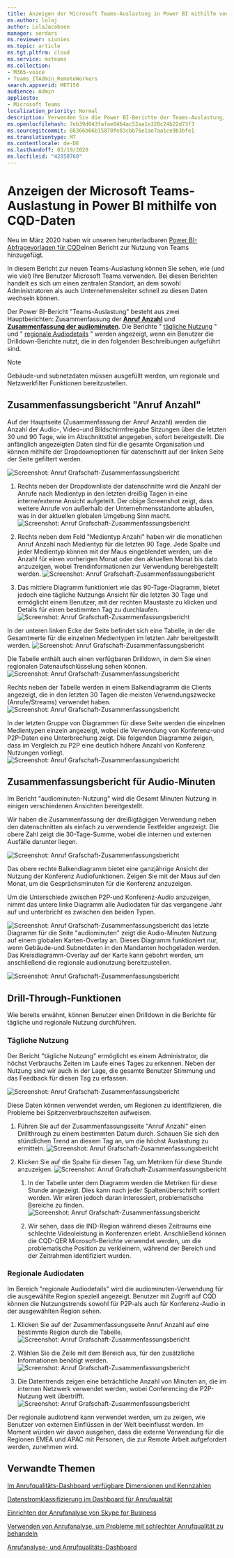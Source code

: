 ```yaml
---
title: Anzeigen der Microsoft Teams-Auslastung in Power BI mithilfe von CQD-Daten
ms.author: lolaj
author: LolaJacobsen
manager: serdars
ms.reviewer: siunies
ms.topic: article
ms.tgt.pltfrm: cloud
ms.service: msteams
ms.collection:
- M365-voice
- Teams_ITAdmin_RemoteWorkers
search.appverid: MET150
audience: Admin
appliesto:
- Microsoft Teams
localization_priority: Normal
description: Verwenden Sie die Power BI-Berichte der Teams-Auslastung, um die Verwendung von Microsoft Teams in Ihrer Organisation zu überwachen.
ms.openlocfilehash: 7eb39d043fafae0464ac52aa1e328c24b22d73f3
ms.sourcegitcommit: 86366b66b15870fe83cbb76e1ae7aa1ce9b3bfe1
ms.translationtype: MT
ms.contentlocale: de-DE
ms.lasthandoff: 03/19/2020
ms.locfileid: "42858760"
---
```

# <a name="view-microsoft-teams-utilization-in-power-bi-using-cqd-data"></a>Anzeigen der Microsoft Teams-Auslastung in Power BI mithilfe von CQD-Daten

Neu im März 2020 haben wir unseren herunterladbaren [Power BI-Abfragevorlagen für CQD](https://github.com/MicrosoftDocs/OfficeDocs-SkypeForBusiness/blob/live/Teams/downloads/CQD-Power-BI-query-templates.zip?raw=true)einen Bericht zur Nutzung von Teams hinzugefügt. 

In diesem Bericht zur neuen Teams-Auslastung können Sie sehen, wie (und wie viel) Ihre Benutzer Microsoft Teams verwenden. Bei diesen Berichten handelt es sich um einen zentralen Standort, an dem sowohl Administratoren als auch Unternehmensleiter schnell zu diesen Daten wechseln können.

Der Power BI-Bericht "Teams-Auslastung" besteht aus zwei Hauptberichten: Zusammenfassung der **[Anruf Anzahl](#call-count-summary-report)** und **[Zusammenfassung der audiominuten](#audio-minutes-summary-report)**. Die Berichte " [tägliche Nutzung](#daily-usage) " und " [regionale Audiodetails](#regional-audio-details) " werden angezeigt, wenn ein Benutzer die Drilldown-Berichte nutzt, die in den folgenden Beschreibungen aufgeführt sind.

> [!NOTE]
> Gebäude-und subnetzdaten müssen ausgefüllt werden, um regionale und Netzwerkfilter Funktionen bereitzustellen.

## <a name="call-count-summary-report"></a>Zusammenfassungsbericht "Anruf Anzahl"

Auf der Hauptseite (Zusammenfassung der Anruf Anzahl) werden die Anzahl der Audio-, Video-und Bildschirmfreigabe Sitzungen über die letzten 30 und 90 Tage, wie im Abschnittstitel angegeben, sofort bereitgestellt. Die anfänglich angezeigten Daten sind für die gesamte Organisation und können mithilfe der Dropdownoptionen für datenschnitt auf der linken Seite der Seite gefiltert werden.

![Screenshot: Anruf Grafschaft-Zusammenfassungsbericht](media/CQD-teams-utilization-report1.png)

1. Rechts neben der Dropdownliste der datenschnitte wird die Anzahl der Anrufe nach Medientyp in den letzten dreißig Tagen in eine interne/externe Ansicht aufgeteilt. Der obige Screenshot zeigt, dass weitere Anrufe von außerhalb der Unternehmensstandorte ablaufen, was in der aktuellen globalen Umgebung Sinn macht.
  ![Screenshot: Anruf Grafschaft-Zusammenfassungsbericht](media/CQD-teams-utilization-report2.png)

1. Rechts neben dem Feld "Medientyp Anzahl" haben wir die monatlichen Anruf Anzahl nach Medientyp für die letzten 90 Tage. Jede Spalte und jeder Medientyp können mit der Maus eingeblendet werden, um die Anzahl für einen vorherigen Monat oder den aktuellen Monat bis dato anzuzeigen, wobei Trendinformationen zur Verwendung bereitgestellt werden.
  ![Screenshot: Anruf Grafschaft-Zusammenfassungsbericht](media/CQD-teams-utilization-report3.png)

1. Das mittlere Diagramm funktioniert wie das 90-Tage-Diagramm, bietet jedoch eine tägliche Nutzungs Ansicht für die letzten 30 Tage und ermöglicht einem Benutzer, mit der rechten Maustaste zu klicken und Details für einen bestimmten Tag zu durchlaufen.
  ![Screenshot: Anruf Grafschaft-Zusammenfassungsbericht](media/CQD-teams-utilization-report4.png)

In der unteren linken Ecke der Seite befindet sich eine Tabelle, in der die Gesamtwerte für die einzelnen Medientypen im letzten Jahr bereitgestellt werden. 
    ![Screenshot: Anruf Grafschaft-Zusammenfassungsbericht](media/CQD-teams-utilization-report5.png)
  
Die Tabelle enthält auch einen verfügbaren Drilldown, in dem Sie einen regionalen Datenaufschlüsselung sehen können.
    ![Screenshot: Anruf Grafschaft-Zusammenfassungsbericht](media/CQD-teams-utilization-report6.png)

Rechts neben der Tabelle werden in einem Balkendiagramm die Clients angezeigt, die in den letzten 30 Tagen die meisten Verwendungszwecke (Anrufe/Streams) verwendet haben.
   ![Screenshot: Anruf Grafschaft-Zusammenfassungsbericht](media/CQD-teams-utilization-report7.png)


In der letzten Gruppe von Diagrammen für diese Seite werden die einzelnen Medientypen einzeln angezeigt, wobei die Verwendung von Konferenz-und P2P-Daten eine Unterbrechung zeigt. Die folgenden Diagramme zeigen, dass im Vergleich zu P2P eine deutlich höhere Anzahl von Konferenz Nutzungen vorliegt.
  ![Screenshot: Anruf Grafschaft-Zusammenfassungsbericht](media/CQD-teams-utilization-report8.png)

## <a name="audio-minutes-summary-report"></a>Zusammenfassungsbericht für Audio-Minuten

Im Bericht "audiominuten-Nutzung" wird die Gesamt Minuten Nutzung in einigen verschiedenen Ansichten bereitgestellt. 

Wir haben die Zusammenfassung der dreißigtägigen Verwendung neben den datenschnitten als einfach zu verwendende Textfelder angezeigt. Die obere Zahl zeigt die 30-Tage-Summe, wobei die internen und externen Ausfälle darunter liegen.

![Screenshot: Anruf Grafschaft-Zusammenfassungsbericht](media/CQD-teams-utilization-report9.png)

Das obere rechte Balkendiagramm bietet eine ganzjährige Ansicht der Nutzung der Konferenz Audiofunktionen. Zeigen Sie mit der Maus auf den Monat, um die Gesprächsminuten für die Konferenz anzuzeigen.

Um die Unterschiede zwischen P2P-und Konferenz-Audio anzuzeigen, nimmt das untere linke Diagramm alle Audiodaten für das vergangene Jahr auf und unterbricht es zwischen den beiden Typen.

![Screenshot: Anruf Grafschaft-Zusammenfassungsbericht](media/CQD-teams-utilization-report10.png) das letzte Diagramm für die Seite "audiominuten" zeigt die Audio-Minuten Nutzung auf einem globalen Karten-Overlay an. Dieses Diagramm funktioniert nur, wenn Gebäude-und Subnetdaten in den Mandanten hochgeladen werden. Das Kreisdiagramm-Overlay auf der Karte kann gebohrt werden, um anschließend die regionale audionutzung bereitzustellen.

![Screenshot: Anruf Grafschaft-Zusammenfassungsbericht](media/CQD-teams-utilization-report11.png)

## <a name="drill-through-capabilities"></a>Drill-Through-Funktionen

Wie bereits erwähnt, können Benutzer einen Drilldown in die Berichte für tägliche und regionale Nutzung durchführen.

### <a name="daily-usage"></a>Tägliche Nutzung

Der Bericht "tägliche Nutzung" ermöglicht es einem Administrator, die höchst Verbrauchs Zeiten im Laufe eines Tages zu erkennen. Neben der Nutzung sind wir auch in der Lage, die gesamte Benutzer Stimmung und das Feedback für diesen Tag zu erfassen.

![Screenshot: Anruf Grafschaft-Zusammenfassungsbericht](media/CQD-teams-utilization-report12.png)

Diese Daten können verwendet werden, um Regionen zu identifizieren, die Probleme bei Spitzenverbrauchszeiten aufweisen.

1.  Führen Sie auf der Zusammenfassungsseite "Anruf Anzahl" einen Drillthrough zu einem bestimmten Datum durch. Schauen Sie sich den stündlichen Trend an diesem Tag an, um die höchst Auslastung zu ermitteln.
  ![Screenshot: Anruf Grafschaft-Zusammenfassungsbericht](media/CQD-teams-utilization-report13.png)

2.  Klicken Sie auf die Spalte für diesen Tag, um Metriken für diese Stunde anzuzeigen.
  ![Screenshot: Anruf Grafschaft-Zusammenfassungsbericht](media/CQD-teams-utilization-report14.png)
    
    1.  In der Tabelle unter dem Diagramm werden die Metriken für diese Stunde angezeigt. Dies kann nach jeder Spaltenüberschrift sortiert werden. Wir wären jedoch daran interessiert, problematische Bereiche zu finden.  
        ![Screenshot: Anruf Grafschaft-Zusammenfassungsbericht](media/CQD-teams-utilization-report15.png)
    
    2.  Wir sehen, dass die IND-Region während dieses Zeitraums eine schlechte Videoleistung in Konferenzen erlebt. Anschließend können die CQD-QER Microsoft-Berichte verwendet werden, um die problematische Position zu verkleinern, während der Bereich und der Zeitrahmen identifiziert wurden.

### <a name="regional-audio-details"></a>Regionale Audiodaten

Im Bereich "regionale Audiodetails" wird die audiominuten-Verwendung für die ausgewählte Region speziell angezeigt. Benutzer mit Zugriff auf CQD können die Nutzungstrends sowohl für P2P-als auch für Konferenz-Audio in der ausgewählten Region sehen.

1.  Klicken Sie auf der Zusammenfassungsseite Anruf Anzahl auf eine bestimmte Region durch die Tabelle.
  ![Screenshot: Anruf Grafschaft-Zusammenfassungsbericht](media/CQD-teams-utilization-report16.png)

2.  Wählen Sie die Zeile mit dem Bereich aus, für den zusätzliche Informationen benötigt werden.
  ![Screenshot: Anruf Grafschaft-Zusammenfassungsbericht](media/CQD-teams-utilization-report17.png)

3.  Die Datentrends zeigen eine beträchtliche Anzahl von Minuten an, die im internen Netzwerk verwendet werden, wobei Conferencing die P2P-Nutzung weit übertrifft.
  ![Screenshot: Anruf Grafschaft-Zusammenfassungsbericht](media/CQD-teams-utilization-report18.png)

Der regionale audiotrend kann verwendet werden, um zu zeigen, wie Benutzer von externen Einflüssen in der Welt beeinflusst werden. Im Moment würden wir davon ausgehen, dass die externe Verwendung für die Regionen EMEA und APAC mit Personen, die zur Remote Arbeit aufgefordert werden, zunehmen wird.



## <a name="related-topics"></a>Verwandte Themen

[Im Anrufqualitäts-Dashboard verfügbare Dimensionen und Kennzahlen](dimensions-and-measures-available-in-call-quality-dashboard.md)

[Datenstromklassifizierung im Dashboard für Anrufqualität](stream-classification-in-call-quality-dashboard.md)

[Einrichten der Anrufanalyse von Skype for Business](set-up-call-analytics.md)

[Verwenden von Anrufanalyse, um Probleme mit schlechter Anrufqualität zu behandeln](use-call-analytics-to-troubleshoot-poor-call-quality.md)

[Anrufanalyse- und Anrufqualitäts-Dashboard](difference-between-call-analytics-and-call-quality-dashboard.md)
 